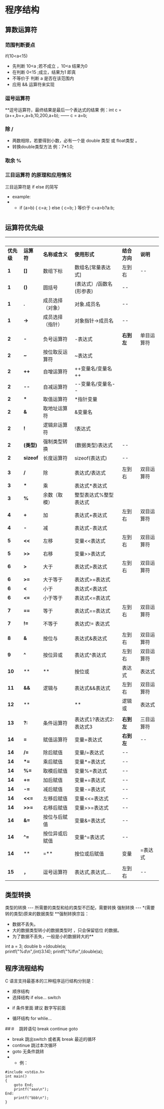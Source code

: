 # 程序结构

## 算数运算符

### 范围判断要点
if(10<a<15)   
* 先判断 10<a ;若不成立 ，10<a 结果为0 
* 在判断 0<15 ;成立，结果为1   即真
* 不等价于  判断 a 是否在该范围内
* 应用 &&  运算符来实现

### 逗号运算符
**逗号运算符，最终结果是最后一个表达式的结果
例：int c = (a++,b++,a+b,10,200,a+b);     ——   c = a+b; 

### 除 /
* 两数相除，若要得到小数，必有一个是 double 类型 或 float类型  。
* 转换double类型方法  例：7*1.0;

### 取余 %

### 三目运算符 的原理和应用情况

三目运算符是 if else  的简写
* example: 
* * if (a>b)
{
    c=a;
}
else
{
    c=b;
}
等价于  c=a>b?a:b;


#            

## 运算符优先级

|    <br>    |        <br>        |      <br>       |          <br>          |     <br>     |   <br>    |
| ---------- | ------------------ | --------------- | ---------------------- | ------------ | --------- |
| **优先级** | **运算符**          | **名称或含义**  | **使用形式**            | **结合方向** | **说明**   |
| **1**      | **\[\]**           | 数组下标         | 数组名\[常量表达式\]     | 左到右        | \--       |
| **1**      | **()**             | 圆括号          | (表达式）/函数名(形参表) | \--          |           |
| **1**      | **.**              | 成员选择（对象） | 对象.成员名              | \--          |           |
| **1**      | **\->**            | 成员选择（指针） | 对象指针\->成员名        | \--          |           |
|            |                    |                 |                        |              |           |
| **2**      | **\-**             | 负号运算符       | \-表达式                | **右到左**   | 单目运算符 |
| **2**      | **~**              | 按位取反运算符   | ~表达式                 |              |           |
| **2**      | **++**             | 自增运算符       | ++变量名/变量名++        |              |           |
| **2**      | **\--**            | 自减运算符       | \--变量名/变量名\--      |              |           |
| **2**      | **\***             | 取值运算符       | \*指针变量              |              |           |
| **2**      | **&**              | 取地址运算符     | &变量名                 |              |           |
| **2**      | **!**              | 逻辑非运算符     | !表达式                 |              |           |
| **2**      | **(****类型****)** | 强制类型转换     | (数据类型)表达式         | \--          |           |
| **2**      | **sizeof**         | 长度运算符       | sizeof(表达式)          | \--          |           |
|            |                    |                 |                        |              |           |
| **3**      | **/**              | 除              | 表达式/表达式            | 左到右        | 双目运算符 |
| **3**      | **\***             | 乘              | 表达式\*表达式           |              |           |
| **3**      | **%**              | 余数（取模）     | 整型表达式%整型表达式     |              |           |
| **4**      | **+**              | 加              | 表达式+表达式            | 左到右        | 双目运算符 |
| **4**      | **\-**             | 减              | 表达式\-表达式           |              |           |
| **5**      | **<<**             | 左移            | 变量<<表达式             | 左到右        | 双目运算符 |
| **5**      | **\>>**            | 右移            | 变量\>>表达式            |              |           |
| **6**      | **\>**             | 大于            | 表达式\>表达式           | 左到右        | 双目运算符 |
| **6**      | **\>=**            | 大于等于         | 表达式\>=表达式          |              |           |
| **6**      | **<**              | 小于            | 表达式<表达式            |              |           |
| **6**      | **<=**             | 小于等于         | 表达式<=表达式           |              |           |
| **7**      | **\==**            | 等于            | 表达式\==表达式          | 左到右        | 双目运算符 |
| **7**      | **!=**             | 不等于          | 表达式!= 表达式          |              |           |
|            |                    |                 |                        |              |           |
| **8**      | **&**              | 按位与          | 表达式&表达式            | 左到右        | 双目运算符 |
| **9**      | **^**              | 按位异或         | 表达式^表达式            | 左到右        | 双目运算符 |
| **10**     | **|**              | 按位或          | 表达式                  | 表达式        | 左到右     |
| **11**     | **&&**             | 逻辑与          | 表达式&&表达式           | 左到右        | 双目运算符 |
| **12**     | **||**             | 逻辑或          | 表达式                  |              | 表达式     |
|            |                    |                 |                        |              |           |
| **13**     | **?:**             | 条件运算符       | 表达式1?表达式2: 表达式3 | **右到左**   | 三目运算符 |
| **14**     | **\=**             | 赋值运算符       | 变量\=表达式             | **右到左**   | \--       |
| **14**     | **/=**             | 除后赋值         | 变量/=表达式             | \--          |           |
| **14**     | **\*=**            | 乘后赋值         | 变量\*=表达式            | \--          |           |
| **14**     | **%=**             | 取模后赋值       | 变量%=表达式             | \--          |           |
| **14**     | **+=**             | 加后赋值         | 变量+=表达式             | \--          |           |
| **14**     | **\-=**            | 减后赋值         | 变量\-=表达式            | \--          |           |
| **14**     | **<<=**            | 左移后赋值       | 变量<<=表达式            | \--          |           |
| **14**     | **\>>=**           | 右移后赋值       | 变量\>>=表达式           | \--          |           |
| **14**     | **&=**             | 按位与后赋值     | 变量&=表达式             | \--          |           |
| **14**     | **^=**             | 按位异或后赋值   | 变量^=表达式             | \--          |           |
| **14**     | **|=**             | 按位或后赋值     | 变量                    | =表达式       | \--       |
|            |                    |                 |                        |              |           |
| **15**     | **，**             | 逗号运算符       | 表达式,表达式,…          | 左到右        | \--       |




## 类型转换
类型的转换 --- 所需要的类型和给的类型不匹配，需要转换
强制转换 --- *(需要转的类型)原来的数据类型
**强制转换宗旨：
* 数据不丢失。
* 大的数据类型转小的数据类型时 ，只会保留低位 的数据。
* 为了数据不丢失，一般是小的数据转大的**



int a = 3;
double b =(double)a;  
printf("%d\n",(int)3.14);
printf("%lf\n",(double)a);


## 程序流程结构
C 语言支持最基本的三种程序运行结构分别是：
* 顺序结构
* 选择结构  if else...   switch
- if 条件里面 建议 数字写前面



* 循环结构  for  whlie... 




##＃　跳转语句
break continue goto
* break  跳出switch 或者离 break 最近的循环
* continue  跳过本次循环
* goto  无条件跳转
* * 例：
```
#include <stdio.h>
int main()
{
    goto End;
    printf("aaa\n");
End:
    printf("bbb\n");
}
```
